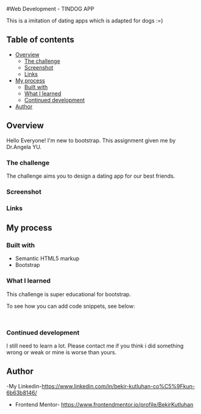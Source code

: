 #Web Development - TINDOG APP

This is a imitation of dating apps which is adapted for dogs :=)
## Table of contents

- [Overview](#overview)
  - [The challenge](#the-challenge)
  - [Screenshot](#screenshot)
  - [Links](#links)
- [My process](#my-process)
  - [Built with](#built-with)
  - [What I learned](#what-i-learned)
  - [Continued development](#continued-development)
- [Author](#author)

## Overview
Hello Everyone! I'm new to bootstrap. This assignment given me by Dr.Angela YU.
### The challenge

The challenge aims you to design a dating app for our best friends.

### Screenshot


### Links



## My process

### Built with

- Semantic HTML5 markup
- Bootstrap

### What I learned

This challenge is super educational for bootstrap.

To see how you can add code snippets, see below:

```html

 ```
 ```CSS

```



### Continued development

I still need to learn a lot. Please contact me if you think i did something wrong or weak or mine is worse than yours.

## Author

-My Linkedin-https://www.linkedin.com/in/bekir-kutluhan-co%C5%9Fkun-6b63b8146/
- Frontend Mentor- https://www.frontendmentor.io/profile/BekirKutluhan
